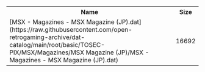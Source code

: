 <table>
<tr><th>Name</th><th>Size</th></tr>
<tr><td>[MSX - Magazines - MSX Magazine (JP).dat](https://raw.githubusercontent.com/open-retrogaming-archive/dat-catalog/main/root/basic/TOSEC-PIX/MSX/Magazines/MSX Magazine (JP)/MSX - Magazines - MSX Magazine (JP).dat)</td><td>16692</td></tr>
</table>
